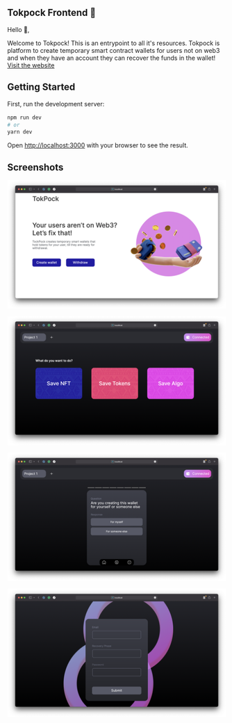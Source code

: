 ## Tokpock Frontend 👀

Hello 👋,

Welcome to Tokpock! This is an entrypoint to all it's resources.
Tokpock is platform to create temporary smart contract wallets for users not on web3 and when they have an account they can recover the funds in the wallet! [Visit the website](https://tokpock-frontend.vercel.app)

## Getting Started

First, run the development server:

```bash
npm run dev
# or
yarn dev
```

Open [http://localhost:3000](http://localhost:3000) with your browser to see the result.

## Screenshots

![Alt text](screenshots/screenshot1.png?raw=true "1")

![Alt text](screenshots/screenshot2.png?raw=true "2")

![Alt text](screenshots/screenshot3.png?raw=true "3")

![Alt text](screenshots/screenshot4.png?raw=true "4")
